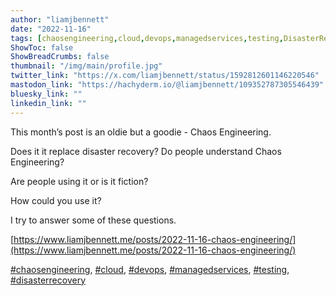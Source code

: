 ```yaml
---
author: "liamjbennett"
date: "2022-11-16"
tags: [chaosengineering,cloud,devops,managedservices,testing,DisasterRecovery]
ShowToc: false
ShowBreadCrumbs: false
thumbnail: "/img/main/profile.jpg"
twitter_link: "https://x.com/liamjbennett/status/1592812601146220546"
mastodon_link: "https://hachyderm.io/@liamjbennett/109352787305546439"
bluesky_link: ""
linkedin_link: ""
---
```


This month’s post is an oldie but a goodie - Chaos Engineering.

Does it it replace disaster recovery? Do people understand Chaos Engineering?

Are people using it or is it fiction?

How could you use it?

I try to answer some of these questions. 

[https://www.liamjbennett.me/posts/2022-11-16-chaos-engineering/](https://www.liamjbennett.me/posts/2022-11-16-chaos-engineering/)

[#chaosengineering](https://hachyderm.io/tags/chaosengineering),
[#cloud](https://hachyderm.io/tags/cloud),
[#devops](https://hachyderm.io/tags/devops),
[#managedservices](https://hachyderm.io/tags/managedservices),
[#testing](https://hachyderm.io/tags/testing),
[#disasterrecovery](https://hachyderm.io/tags/disasterrecovery)
